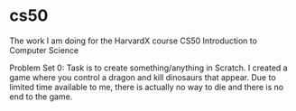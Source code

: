 # cs50
The work I am doing for the HarvardX course CS50 Introduction to Computer Science

Problem Set 0: Task is to create something/anything in Scratch. I created a game where you control a dragon and kill dinosaurs that appear. Due to limited time available to me, there is actually no way to die and there is no end to the game.
